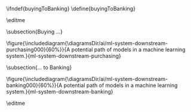\ifndef{buyingToBanking}
\define{buyingToBanking}

\editme

\subsection{Buying ...}

\figure{\includediagram{\diagramsDir/ai/ml-system-downstream-purchasing000}{60%}}{A potential path of models in a machine learning system.}{ml-system-downstream-purchasing}

\subsection{... to Banking}

\figure{\includediagram{\diagramsDir/ai/ml-system-downstream-banking000}{60%}}{A potential path of models in a machine learning system.}{ml-system-downstream-banking}


\editme
